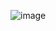 <a target="_blank" href="https://ozodbek0002.github.io/Namoz-Vaqtlari"></a>


![image](https://github.com/user-attachments/assets/2e868252-436d-4118-bca8-f18d22e6a4a0)

